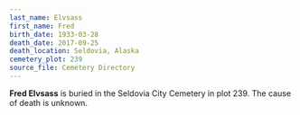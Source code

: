 ```yaml
---
last_name: Elvsass
first_name: Fred
birth_date: 1933-03-28
death_date: 2017-09-25
death_location: Seldovia, Alaska
cemetery_plot: 239
source_file: Cemetery Directory
---
```

**Fred   Elvsass** is buried in the Seldovia City Cemetery in plot 239.  The cause of death is unknown.




